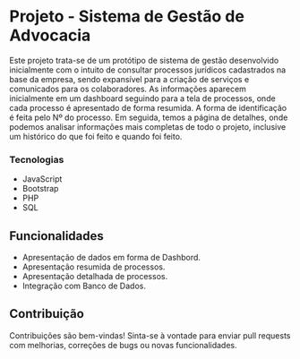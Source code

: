 # Projeto - Sistema de Gestão de Advocacia

Este projeto trata-se de um protótipo de sistema de gestão desenvolvido inicialmente com o intuito de consultar processos jurídicos cadastrados na base da empresa, sendo expansível para a criação de serviços e comunicados para os colaboradores. 
As informações aparecem inicialmente em um dashboard seguindo para a tela de processos, onde cada processo é apresentado de forma resumida. 
A forma de identificação é feita pelo Nº do processo. Em seguida, temos a página de detalhes, onde podemos analisar informações mais completas de todo o projeto, inclusive um histórico do que foi feito e quando foi feito.


### Tecnologias
- JavaScript
- Bootstrap
- PHP
- SQL

## Funcionalidades
- Apresentação de dados em forma de Dashbord.
- Apresentação resumida de processos.
- Apresentação detalhada de processos.
- Integração com Banco de Dados.

## Contribuição

Contribuições são bem-vindas! Sinta-se à vontade para enviar pull requests com melhorias, correções de bugs ou novas funcionalidades.
